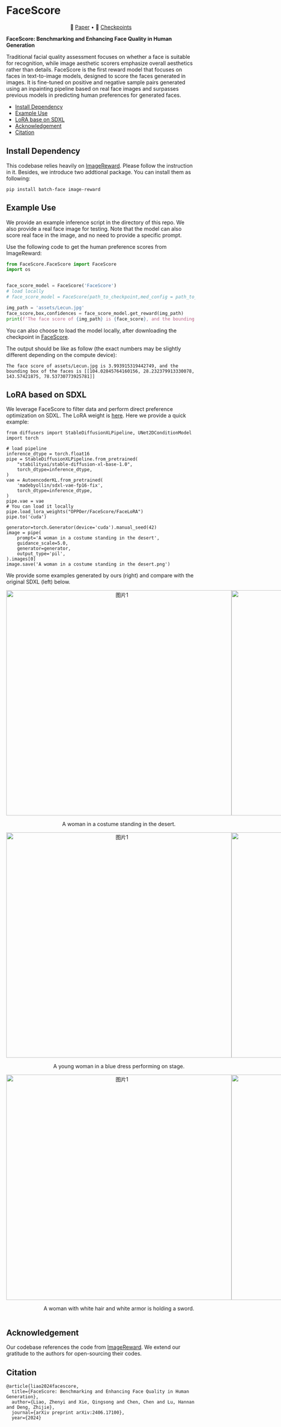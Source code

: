 # FaceScore

<p align="center">
   📃 <a href="https://arxiv.org/abs/2406.17100" target="_blank">Paper</a> • 🤗 <a href="https://huggingface.co/OPPOer/FaceScore" target="_blank">Checkpoints</a> 
</p>

**FaceScore: Benchmarking and Enhancing Face Quality in Human Generation**

Traditional facial quality assessment focuses on whether a face is suitable for recognition, while image aesthetic scorers emphasize overall aesthetics rather than details. FaceScore is the first reward model that focuses on faces in text-to-image models, designed to score the faces generated in images. It is fine-tuned on positive and negative sample pairs generated using an inpainting pipeline based on real face images and surpasses previous models in predicting human preferences for generated faces.

- [Install Dependency](#install-dependency)
- [Example Use](#example-use)
- [LoRA base on SDXL](#lora-based-on-sdxl)
- [Acknowledgement](#acknowledgement)
- [Citation](#citation)

## Install Dependency

This codebase relies heavily on [ImageReward](https://github.com/THUDM/ImageReward).
Please follow the instruction in it.
Besides, we introduce two addtional package.
You can install them as following:
```
pip install batch-face image-reward
```

## Example Use

We provide an example inference script in the directory of this repo. 
We also provide a real face image for testing. Note that the model can also score real face in the image, and no need to provide a specific prompt.


Use the following code to get the human preference scores from ImageReward:

```python
from FaceScore.FaceScore import FaceScore
import os 


face_score_model = FaceScore('FaceScore')
# load locally 
# face_score_model = FaceScore(path_to_checkpoint,med_config = path_to_config)

img_path = 'assets/Lecun.jpg'
face_score,box,confidences = face_score_model.get_reward(img_path)
print(f'The face score of {img_path} is {face_score}, and the bounding box of the face(s) is {box}')

```
You can also choose to load the model locally, after downloading the checkpoint in [FaceScore](https://huggingface.co/OPPOer/FaceScore/tree/main).

The output should be like as follow (the exact numbers may be slightly different depending on the compute device):

```
The face score of assets/Lecun.jpg is 3.993915319442749, and the bounding box of the faces is [[104.02845764160156, 28.232379913330078, 143.57421875, 78.53730773925781]]
```


## LoRA based on SDXL
We leverage FaceScore to filter data and perform direct preference optimization on SDXL.
The LoRA weight is [here](https://huggingface.co/OPPOer/FaceScore/tree/main).
Here we provide a quick example:
```
from diffusers import StableDiffusionXLPipeline, UNet2DConditionModel
import torch

# load pipeline
inference_dtype = torch.float16
pipe = StableDiffusionXLPipeline.from_pretrained(
    "stabilityai/stable-diffusion-xl-base-1.0",
    torch_dtype=inference_dtype,
)
vae = AutoencoderKL.from_pretrained(
    'madebyollin/sdxl-vae-fp16-fix',
    torch_dtype=inference_dtype,
)
pipe.vae = vae
# You can load it locally
pipe.load_lora_weights("OPPOer/FaceScore/FaceLoRA")
pipe.to('cuda')

generator=torch.Generator(device='cuda').manual_seed(42)
image = pipe(
    prompt='A woman in a costume standing in the desert',
    guidance_scale=5.0,
    generator=generator,
    output_type='pil',
).images[0]
image.save('A woman in a costume standing in the desert.png')
```
We provide some examples generated by ours (right) and compare with the original SDXL (left) below.
<div style="display: flex; justify-content: space-around; text-align: center;">
    <div style="text-align: center;">
        <img src="assets/desert.jpg" alt="图片1" style="width: 600px;" />
        <p>A woman in a costume standing in the desert. </p>
    </div>
    <div style="text-align: center;">
        <img src="assets/scarf.jpg" alt="图片2" style="width: 600px;" />
        <p>A woman wearing a blue jacket and scarf.</p>
    </div>
</div>
<div style="display: flex; justify-content: space-around; text-align: center;">
    <div style="text-align: center;">
        <img src="assets/stage.jpg" alt="图片1" style="width: 600px;" />
        <p>A young woman in a blue dress performing on stage. </p>
    </div>
    <div style="text-align: center;">
        <img src="assets/striped.jpg" alt="图片2" style="width: 600px;" />
        <p>A woman with black hair and a striped shirt.</p>
    </div>
</div>
<div style="display: flex; justify-content: space-around; text-align: center;">
    <div style="text-align: center;">
        <img src="assets/sword.jpg" alt="图片1" style="width: 600px;" />
        <p>A woman with white hair and white armor is holding a sword. </p>
    </div>
    <div style="text-align: center;">
        <img src="assets/white.jpg" alt="图片2" style="width: 600px;" />
        <p>A woman with long black hair and a white shirt.</p>
    </div>
</div>

## Acknowledgement
Our codebase references the code from [ImageReward](https://github.com/THUDM/ImageReward). We extend our gratitude to the authors for open-sourcing their codes.

## Citation

```
@article{liao2024facescore,
  title={FaceScore: Benchmarking and Enhancing Face Quality in Human Generation},
  author={Liao, Zhenyi and Xie, Qingsong and Chen, Chen and Lu, Hannan and Deng, Zhijie},
  journal={arXiv preprint arXiv:2406.17100},
  year={2024}

```
